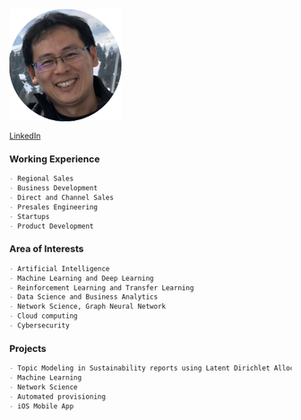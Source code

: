 <!--- Cannot resize with markdown ![]() --->
<!--- ![Sam](/docs/assets/images/Photo_circle_Sam.png) --->
<!--- img src="/docs/assets/images/Photo_circle_Sam.png" width=20% height=20% --->
<img src="https://github.com/samaujs/samaujs.github.io/blob/d05302dae8d9aa9d5307f39b5df0c817e6525c4a/docs/assets/images/Photo_circle_Sam.png" data-canonical-src="https://github.com/samaujs/samaujs.github.io/blob/d05302dae8d9aa9d5307f39b5df0c817e6525c4a/docs/assets/images/Photo_circle_Sam.png" width="200" height="200">
<br>

[LinkedIn](https://www.linkedin.com/in/samaujs/)

### Working Experience
```markdown
- Regional Sales
- Business Development
- Direct and Channel Sales
- Presales Engineering
- Startups
- Product Development
```

### Area of Interests
```markdown
- Artificial Intelligence
- Machine Learning and Deep Learning
- Reinforcement Learning and Transfer Learning
- Data Science and Business Analytics
- Network Science, Graph Neural Network
- Cloud computing
- Cybersecurity
```

### Projects
```markdown
- Topic Modeling in Sustainability reports using Latent Dirichlet Allocation (LDA) 
- Machine Learning
- Network Science
- Automated provisioning
- iOS Mobile App
```
